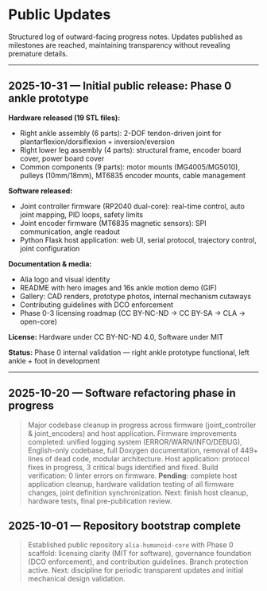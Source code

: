 # Public Updates

Structured log of outward-facing progress notes. Updates published as milestones are reached, maintaining transparency without revealing premature details.

---

## 2025-10-31 — Initial public release: Phase 0 ankle prototype

**Hardware released (19 STL files):**
- Right ankle assembly (6 parts): 2-DOF tendon-driven joint for plantarflexion/dorsiflexion + inversion/eversion
- Right lower leg assembly (4 parts): structural frame, encoder board cover, power board cover
- Common components (9 parts): motor mounts (MG4005/MG5010), pulleys (10mm/18mm), MT6835 encoder mounts, cable management

**Software released:**
- Joint controller firmware (RP2040 dual-core): real-time control, auto joint mapping, PID loops, safety limits
- Joint encoder firmware (MT6835 magnetic sensors): SPI communication, angle readout
- Python Flask host application: web UI, serial protocol, trajectory control, joint configuration

**Documentation & media:**
- Alia logo and visual identity
- README with hero images and 16s ankle motion demo (GIF)
- Gallery: CAD renders, prototype photos, internal mechanism cutaways
- Contributing guidelines with DCO enforcement
- Phase 0-3 licensing roadmap (CC BY-NC-ND → CC BY-SA → CLA → open-core)

**License:** Hardware under CC BY-NC-ND 4.0, Software under MIT

**Status:** Phase 0 internal validation — right ankle prototype functional, left ankle + foot in development

---

## 2025-10-20 — Software refactoring phase in progress
> Major codebase cleanup in progress across firmware (joint_controller & joint_encoders) and host application. Firmware improvements completed: unified logging system (ERROR/WARN/INFO/DEBUG), English-only codebase, full Doxygen documentation, removal of 449+ lines of dead code, modular architecture. Host application: protocol fixes in progress, 3 critical bugs identified and fixed. Build verification: 0 linter errors on firmware. **Pending**: complete host application cleanup, hardware validation testing of all firmware changes, joint definition synchronization. Next: finish host cleanup, hardware tests, final pre-publication review.

## 2025-10-01 — Repository bootstrap complete
> Established public repository `alia-humanoid-core` with Phase 0 scaffold: licensing clarity (MIT for software), governance foundation (DCO enforcement), and contribution guidelines. Branch protection active. Next: discipline for periodic transparent updates and initial mechanical design validation.
